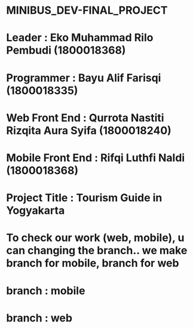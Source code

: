 # MINIBUS_DEV-FINAL_PROJECT

# Leader : Eko Muhammad Rilo Pembudi (1800018368)
# Programmer : Bayu Alif Farisqi (1800018335)
# Web Front End : Qurrota Nastiti Rizqita Aura Syifa (1800018240)
# Mobile Front End : Rifqi Luthfi Naldi (1800018368)

# Project Title : Tourism Guide in Yogyakarta

# To check our work (web, mobile), u can changing the branch.. we make branch for mobile, branch for web
# branch : mobile
# branch : web
